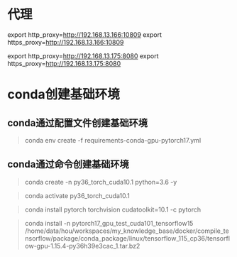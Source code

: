 # 代理
export http_proxy=http://192.168.13.166:10809
export https_proxy=http://192.168.13.166:10809

export http_proxy=http://192.168.13.175:8080
export https_proxy=http://192.168.13.175:8080

# conda创建基础环境
## conda通过配置文件创建基础环境
> conda env create -f requirements-conda-gpu-pytorch17.yml
## conda通过命令创建基础环境
> conda create -n py36_torch_cuda10.1 python=3.6 -y

> conda activate py36_torch_cuda10.1

> conda install pytorch torchvision cudatoolkit=10.1 -c pytorch

> conda install -n pytorch17_gpu_test_cuda101_tensorflow15 /home/data/hou/workspaces/my_knowledge_base/docker/compile_tensorflow/package/conda_package/linux/tensorflow_115_cp36/tensorflow-gpu-1.15.4-py36h39e3cac_1.tar.bz2


